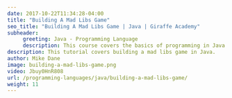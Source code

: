 ```yaml
---
date: 2017-10-22T11:34:28-04:00
title: "Building A Mad Libs Game"
seo_title: "Building A Mad Libs Game | Java | Giraffe Academy"
subheader:
     greeting: Java - Programming Language
     description: This course covers the basics of programming in Java. Work your way through the videos and we'll teach you everything you need to know to start your programming journey!
description: This tutorial covers building a mad libs game in Java.
author: Mike Dane
image: building-a-mad-libs-game.png
video: Jbuy0HnR808
url: /programming-languages/java/building-a-mad-libs-game/
weight: 11
---
```

